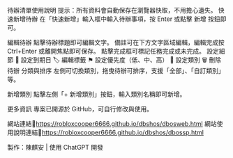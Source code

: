 待辦清單使用說明
提示：所有資料會自動保存在瀏覽器快取，不用擔心遺失。
快速新增待辦
在「快速新增」輸入框中輸入待辦事項，按 Enter 或點擊 新增 按鈕即可。

編輯待辦
點擊待辦標題即可編輯文字。
備註可在下方文字區域編輯，編輯完成按 Ctrl+Enter 或離開焦點即可保存。
點擊完成框可標記任務完成或未完成。
設定細節
📅 設定到期日
🏷️ 編輯標籤
⚑ 設定優先度（低、中、高）
📂 設定類別
🗑️ 刪除待辦
分類與排序
左側可切換類別，拖曳待辦可排序，支援「全部」、「自訂類別」等。

新增類別
點擊左側「+ 新增類別」按鈕，輸入類別名稱即可新增。

更多資訊
專案已開源於 GitHub，可自行修改與使用。

網站連結🔗https://robloxcooper6666.github.io/dbshos/dbosweb.html
網站使用說明連結🔗https://robloxcooper6666.github.io/dbshos/dbossp.html

製作：陳麒安 | 使用 ChatGPT 開發
